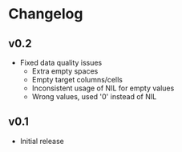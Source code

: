 # Changelog

## v0.2

* Fixed data quality issues
  * Extra empty spaces
  * Empty target columns/cells
  * Inconsistent usage of NIL for empty values
  * Wrong values, used '0' instead of NIL


## v0.1
* Initial release